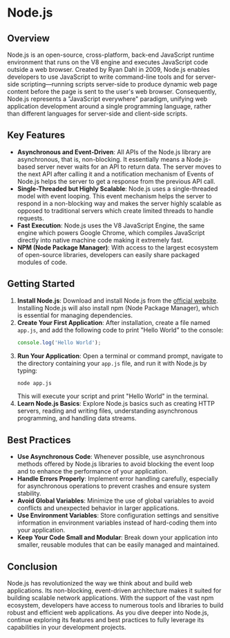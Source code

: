 # Node.js

## Overview
Node.js is an open-source, cross-platform, back-end JavaScript runtime environment that runs on the V8 engine and executes JavaScript code outside a web browser. Created by Ryan Dahl in 2009, Node.js enables developers to use JavaScript to write command-line tools and for server-side scripting—running scripts server-side to produce dynamic web page content before the page is sent to the user's web browser. Consequently, Node.js represents a "JavaScript everywhere" paradigm, unifying web application development around a single programming language, rather than different languages for server-side and client-side scripts.

## Key Features
- **Asynchronous and Event-Driven**: All APIs of the Node.js library are asynchronous, that is, non-blocking. It essentially means a Node.js-based server never waits for an API to return data. The server moves to the next API after calling it and a notification mechanism of Events of Node.js helps the server to get a response from the previous API call.
- **Single-Threaded but Highly Scalable**: Node.js uses a single-threaded model with event looping. This event mechanism helps the server to respond in a non-blocking way and makes the server highly scalable as opposed to traditional servers which create limited threads to handle requests.
- **Fast Execution**: Node.js uses the V8 JavaScript Engine, the same engine which powers Google Chrome, which compiles JavaScript directly into native machine code making it extremely fast.
- **NPM (Node Package Manager)**: With access to the largest ecosystem of open-source libraries, developers can easily share packaged modules of code.

## Getting Started
1. **Install Node.js**: Download and install Node.js from the [official website](https://nodejs.org/). Installing Node.js will also install npm (Node Package Manager), which is essential for managing dependencies.
2. **Create Your First Application**: After installation, create a file named `app.js`, and add the following code to print "Hello World" to the console:
   ```javascript
   console.log('Hello World');
   ```
3. **Run Your Application**: Open a terminal or command prompt, navigate to the directory containing your `app.js` file, and run it with Node.js by typing:
   ```bash
   node app.js
   ```
   This will execute your script and print "Hello World" in the terminal.
4. **Learn Node.js Basics**: Explore Node.js basics such as creating HTTP servers, reading and writing files, understanding asynchronous programming, and handling data streams.

## Best Practices
- **Use Asynchronous Code**: Whenever possible, use asynchronous methods offered by Node.js libraries to avoid blocking the event loop and to enhance the performance of your application.
- **Handle Errors Properly**: Implement error handling carefully, especially for asynchronous operations to prevent crashes and ensure system stability.
- **Avoid Global Variables**: Minimize the use of global variables to avoid conflicts and unexpected behavior in larger applications.
- **Use Environment Variables**: Store configuration settings and sensitive information in environment variables instead of hard-coding them into your application.
- **Keep Your Code Small and Modular**: Break down your application into smaller, reusable modules that can be easily managed and maintained.

## Conclusion
Node.js has revolutionized the way we think about and build web applications. Its non-blocking, event-driven architecture makes it suited for building scalable network applications. With the support of the vast npm ecosystem, developers have access to numerous tools and libraries to build robust and efficient web applications. As you dive deeper into Node.js, continue exploring its features and best practices to fully leverage its capabilities in your development projects.